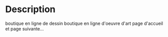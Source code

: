 # Description 

boutique en ligne de dessin boutique en ligne d'oeuvre d'art page d'accueil et page suivante...
